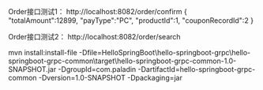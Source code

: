 Order接口测试1：<post>
http://localhost:8082/order/confirm
{
"totalAmount":12899,
"payType":"PC",
"productId":1,
"couponRecordId":2
}

Order接口测试2：<post>
http://localhost:8082/order/search

mvn install:install-file 
-Dfile=HelloSpringBoot\hello-springboot-grpc\hello-springboot-grpc-common\target\hello-springboot-grpc-common-1.0-SNAPSHOT.jar 
-DgroupId=com.paladin 
-DartifactId=hello-springboot-grpc-common 
-Dversion=1.0-SNAPSHOT 
-Dpackaging=jar